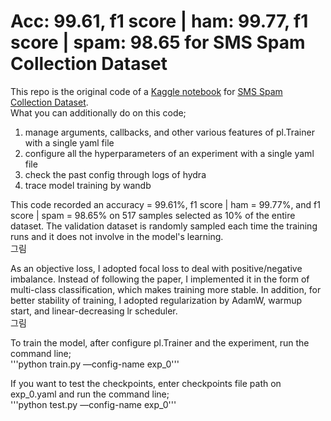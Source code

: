 # Acc: 99.61, f1 score | ham: 99.77, f1 score | spam: 98.65 for SMS Spam Collection Dataset  


This repo is the original code of a [Kaggle notebook](https://www.kaggle.com/datasets/uciml/sms-spam-collection-dataset) for [SMS Spam Collection Dataset](https://www.kaggle.com/code/hotcouscous/acc-99-61-ham-spam-f1-score-99-77-98-65).  
What you can additionally do on this code;  
1. manage arguments, callbacks, and other various features of pl.Trainer with a single yaml file
2. configure all the hyperparameters of an experiment with a single yaml file
3. check the past config through logs of hydra 
4. trace model training by wandb


This code recorded an accuracy = 99.61%, f1 score | ham = 99.77%, and f1 score | spam = 98.65% on 517 samples selected as 10% of the entire dataset. The validation dataset is randomly sampled each time the training runs and it does not involve in the model's learning.  
그림

As an objective loss, I adopted focal loss to deal with positive/negative imbalance. Instead of following the paper, I implemented it in the form of multi-class classification, which makes training more stable. In addition, for better stability of training, I adopted regularization by AdamW, warmup start, and linear-decreasing lr scheduler.  
그림  

To train the model, after configure pl.Trainer and the experiment, run the command line;  
'''python train.py —config-name exp_0'''

If you want to test the checkpoints, enter checkpoints file path on exp_0.yaml and run the command line;  
'''python test.py —config-name exp_0'''
